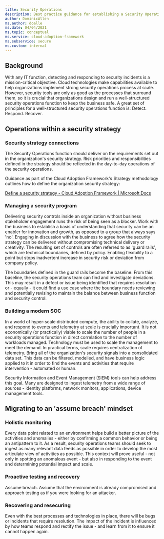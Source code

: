 ```yaml
---
title: Security Operations
description: Best practice guidance for establishing a Security Operations function
author: DominicAllen
ms.author: doalle
ms.date: 04/04/2021
ms.topic: conceptual
ms.service: cloud-adoption-framework
ms.subservice: secure
ms.custom: internal
---
```


## Background

With any IT function, detecting and responding to security incidents is a mission-critical objective.
Cloud technologies make capabilities available to help organizations implement strong security operations process at scale.
However, security tools are only as good as the processes that surround them, so it is crucial that organizations design and run a well-structured security operations function to keep the business safe.
A great set of principles for a well-structured security operations function is: Detect. Respond. Recover.

## Operations within a security strategy

### Security strategy connections

The Security Operations function should deliver on the requirements set out in the organization's security strategy.
Risk priorities and responsibilities defined in the strategy should be reflected in the day-to-day operations of the security operations.

Guidance as part of the Cloud Adoption Framework's Strategy methodology outlines how to define the organization security strategy:

[Define a security strategy - Cloud Adoption Framework | Microsoft Docs](https://docs.microsoft.com/en-us/azure/cloud-adoption-framework/strategy/define-security-strategy)

### Managing a security program

Delivering security controls inside an organization without business stakeholder engagement runs the risk of being seen as a blocker.
Work with the business to establish a basis of understanding that security can be an enabler for innovation and growth, as opposed to a group that always says 'no'. Engaging in discussion with the business to agree how the security strategy can be delivered without compromising technical delivery or creativity.
The resulting set of controls are often referred to as 'guard rails', which are technical boundaries, defined by policy. Enabling flexibility to a point but stops inadvertent increase in security risk or deviation from company policy.

The boundaries defined in the guard rails become the baseline. From this baseline, the security operations team can find and investigate deviations. This may result in a defect or issue being identified that requires resolution or - equally - it could find a use case where the boundary needs reviewing and potentially revising to maintain the balance between business function and security control.

### Building a modern SOC

In a world of hyper-scale distributed compute, the ability to collate, analyze, and respond to events and telemetry at scale is crucially important.
It is not economically (or practically) viable to scale the number of people in a security operations function in direct correlation to the number of workloads managed. Technology must be used to scale the management to meet the demand.
In practical terms, scale requires centralization of telemetry. Bring all of the organization's security signals into a consolidated data set.
This data can be filtered, modelled, and have business logic applied to it in order to find the events and activities that require intervention - automated or human.

Security Information and Event Management (SIEM) tools can help address this goal. Many are designed to ingest telemetry from a wide range of sources - identity platforms, network monitors, applications, device management tools.

## Migrating to an 'assume breach' mindset

### Holistic monitoring

Every data point related to an environment helps build a better picture of the activities and anomalies - either by confirming a common behavior or being an antipattern to it.
As a result, security operations teams should seek to ingest as many relevant data feeds as possible in order to develop the most articulate view of activities as possible. This context will prove useful - not only in spotting an anomalous event - but also in responding to the event and determining potential impact and scale.

### Proactive testing and recovery

Assume breach. Assume that the environment is already compromised and approach testing as if you were looking for an attacker.

### Recovering and resecuring

Even with the best processes and technologies in place, there will be bugs or incidents that require resolution. The impact of the incident is influenced by how teams respond and rectify the issue - and learn from it to ensure it cannot happen again.
